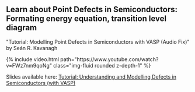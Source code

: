 ## Learn about Point Defects in Semiconductors: Formating energy equation, transition level diagram
"Tutorial: Modelling Point Defects in Semiconductors with VASP (Audio Fix)" by Seán R. Kavanagh

<div class="row mt-3">
    <div class="col-sm mt-3 mt-md-0">
        {% include video.html path="https://www.youtube.com/watch?v=FWz7nm9qoNg" class="img-fluid rounded z-depth-1" %}
    </div>
</div>


Slides available here:
[Tutorial: Understanding and Modelling Defects in Semiconductors (with VASP)](https://speakerdeck.com/kavanase/tutorial-understanding-and-modelling-defects-in-semiconductors-with-vasp?slide=12)

